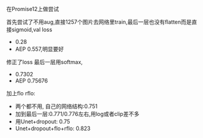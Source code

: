 在Promise12上做尝试

首先尝试了不用aug,直接1257个图片去网络里train,最后一层也没有flatten而是直接sigmoid,val loss 
- 0.28
- AEP 0.557,明显要好

修正了loss 最后一层用softmax,
- 0.7302
- AEP 0.75676


加上flo rflo:
- 两个都不用, 自己的网络结构:0.751
- 加到最后一层:0.771/0.776左右,用log或者clip差不多
- 用Unet+dropout: 0.75
- Unet+dropout+flo+rflo: 0.823
